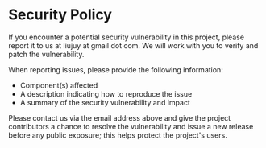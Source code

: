 # Security Policy

If you encounter a potential security vulnerability in this project, please report it to us at liujuy at gmail dot com. We will work with you to verify and patch the vulnerability.

When reporting issues, please provide the following information:

- Component(s) affected
- A description indicating how to reproduce the issue
- A summary of the security vulnerability and impact

Please contact us via the email address above and give the project contributors a chance to resolve the vulnerability and issue a new release before any public exposure; this helps protect the project's users.
